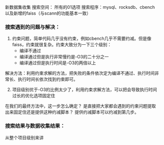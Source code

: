 新数据集收集
搜索空间： 所有的01选项
搜索程序：mysql、rocksdb、cbench以及新增的faiss（与scann的功能基本一致）

### 搜索遇到的问题与解决：
1. 约束问题，简单代码几乎没有约束，例如cbench几乎不需要约减。但是像faiss，约束就很复杂。约束大致分为一下三个级别：
	* 编译不通过
	* 编译通过但是执行非常慢约是-O3的二十分之一
	* 编译通过但是执行时间是-O3的两倍以上

解决方法：利用约束求解的方法，把失败的条件依次定为编译不通过、执行时间非常长、执行时间长依次找到约束即可。

2. 项目级别优于-O3的比例太少了，利用约束求解方法，可以把会导致执行时间过长的优化选项固定住

在我们的最终方法中，这一步怎么确定？
是直接把大家都会遇到的约束问题提取出来固定住还是提供这种约减脚本？ 提供约减脚本可以约减到第几步。

### 搜索结果与数据收集结果：
从整个项目级别来讲

